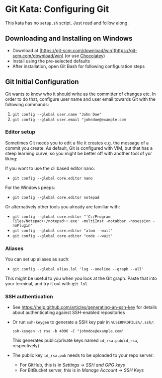 # Git Kata: Configuring Git

This kata has no `setup.sh` script. Just read and follow along.

## Downloading and Installing on Windows

* Download at [https://git-scm.com/download/win](https://git-scm.com/download/win) (or use [Chocolatey](https://chocolatey.org/))
* Install using the pre-selected defaults
* After installation, open Git Bash for following configuration steps

## Git Initial Configuration

Git wants to know who it should write as the committer of changes etc.
In order to do that, configure user name and user email towards Git with the following commands:

1. `git config --global user.name "John Doe"`
2. `git config --global user.email "johndoe@example.com`

### Editor setup

Sometimes Git needs you to edit a file it creates e.g. the message of a commit you create.
As default, Git is configured with VIM, but that has a steep learning curve, so you might be better off with another tool of yor liking:

If you want to use the cli based editor nano:
- `git config --global core.editor nano`

For the Windows peeps:
- `git config --global core.editor notepad`

Or alternatively other tools you already are familiar with:

- `git config --global core.editor "'C:/Program Files/Notepad++/notepad++.exe' -multiInst -notabbar -nosession -noPlugin"`
- `git config --global core.editor "atom --wait"`
- `git config --global core.editor "code --wait"`

### Aliases

You can set up aliases as such:
* `git config --global alias.lol 'log --oneline --graph --all'`

This might be useful to you when you look at the Git graph.
Paste that into your terminal, and try it out with `git lol`.

### SSH authentication

- See https://help.github.com/articles/generating-an-ssh-key for details about authenticating against SSH-enabled repositories
- Or run `ssh-keygen` to generate a SSH key pair in `%USERPROFILE%/.ssh/`:

  `ssh-keygen -t rsa -b 4096 -C "johndoe@example.com"`

  This generates public/private keys named `id_rsa.pub`/`id_rsa`, respectively)
- The public key `id_rsa.pub` needs to be uploaded to your repo server:
  - For GitHub, this is in _Settings_ -> _SSH and GPG keys_
  - For BitBucket server, this is in _Manage Account_ -> _SSH Keys_
